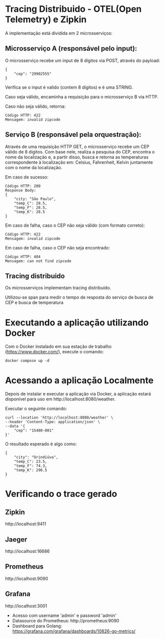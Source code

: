 # Tracing Distribuido - OTEL(Open Telemetry) e Zipkin
A implementação está dividida em 2 microsserviços:

## Microsserviço A (responsável pelo input):

O microsserviço recebe um input de 8 dígitos via POST, através do payload: 
```
{ 
    "cep": "29902555" 
}
```

Verifica se o input é valido (contem 8 dígitos) e é uma STRING. 

Caso seja válido, encaminha a requisição para o microsserviço B via HTTP.

Caso não seja válido, retorna:

```
Código HTTP: 422
Mensagem: invalid zipcode
```

## Serviço B (responsável pela orquestração):
Através de uma requisição HTTP GET, o microsserviço recebe um CEP válido de 8 digitos. Com base nele, realiza a pesquisa do CEP, encontra o nome da localização e, a partir disso, busca e retorna as temperaturas correspondente à localização em: Celsius, Fahrenheit, Kelvin juntamente com o nome da localização.

Em caso de sucesso:
```
Código HTTP: 200
Response Body: 
{ 
    "city: "São Paulo", 
    "temp_C": 28.5, 
    "temp_F": 28.5, 
    "temp_K": 28.5 
}
```

Em caso de falha, caso o CEP não seja válido (com formato correto):
```
Código HTTP: 422
Mensagem: invalid zipcode
```

​​​Em caso de falha, caso o CEP não seja encontrado:
```
Código HTTP: 404
Mensagem: can not find zipcode
```

## Tracing distribuido

Os microsserviços implementam tracing distribuído.

Utilizou-se span para medir o tempo de resposta do serviço de busca de CEP e busca de temperatura

# Executando a aplicação utilizando Docker
Com o Docker instalado em sua estação de trabalho (https://www.docker.com/), execute o comando:
```
docker compose up -d
```

# Acessando a aplicação Localmente
Depois de instalar e executar a aplicação via Docker, a aplicação estará disponível para uso em http://localhost:8080/weather.

Executar o seguinte comando:

```
curl --location 'http://localhost:8080/weather' \
--header 'Content-Type: application/json' \
--data '{
    "cep": "15480-001"
}'
```

O resultado esperado é algo como:

```
{
    "city": "Orindiúva",
    "temp_C": 23.5,
    "temp_F": 74.3,
    "temp_K": 296.5
}
```

# Verificando o trace gerado

## Zipkin
http://localhost:9411

## Jaeger
http://localhost:16686

## Prometheus
http://localhost:9090

## Grafana
http://localhost:3001

- Acesso com username 'admin' e password 'admin'
- Datasource do Prometheus: http://prometheus:9090
- Dashboard para Golang: https://grafana.com/grafana/dashboards/10826-go-metrics/